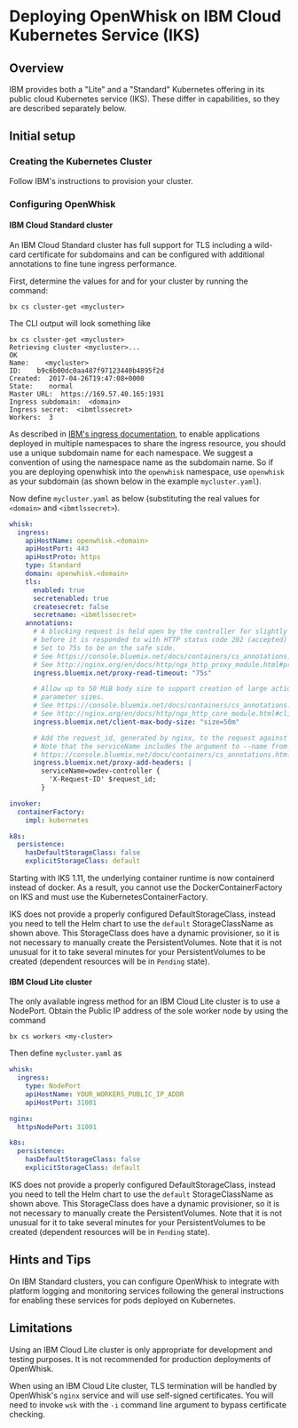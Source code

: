 <!--
#
# Licensed to the Apache Software Foundation (ASF) under one or more
# contributor license agreements.  See the NOTICE file distributed with
# this work for additional information regarding copyright ownership.
# The ASF licenses this file to You under the Apache License, Version 2.0
# (the "License"); you may not use this file except in compliance with
# the License.  You may obtain a copy of the License at
#
#     http://www.apache.org/licenses/LICENSE-2.0
#
# Unless required by applicable law or agreed to in writing, software
# distributed under the License is distributed on an "AS IS" BASIS,
# WITHOUT WARRANTIES OR CONDITIONS OF ANY KIND, either express or implied.
# See the License for the specific language governing permissions and
# limitations under the License.
#
-->

# Deploying OpenWhisk on IBM Cloud Kubernetes Service (IKS)

## Overview

IBM provides both a "Lite" and a "Standard" Kubernetes offering in its
public cloud Kubernetes service (IKS). These differ in capabilities,
so they are described separately below.

## Initial setup

### Creating the Kubernetes Cluster

Follow IBM's instructions to provision your cluster.

### Configuring OpenWhisk

####  IBM Cloud Standard cluster

An IBM Cloud Standard cluster has full support for TLS
including a wild-card certificate for subdomains
and can be configured with additional annotations to
fine tune ingress performance.

First, determine the values for <domain> and <ibmtlssecret> for
your cluster by running the command:
```
bx cs cluster-get <mycluster>
```
The CLI output will look something like
```
bx cs cluster-get <mycluster>
Retrieving cluster <mycluster>...
OK
Name:    <mycluster>
ID:    b9c6b00dc0aa487f97123440b4895f2d
Created:  2017-04-26T19:47:08+0000
State:    normal
Master URL:  https://169.57.40.165:1931
Ingress subdomain:  <domain>
Ingress secret:  <ibmtlssecret>
Workers:  3
```

As described in [IBM's ingress documentation](https://cloud.ibm.com/docs/containers/cs_ingress.html#ingress),
to enable applications deployed in multiple namespaces to share the ingress resource,
you should use a unique subdomain name for each namespace.  We suggest
a convention of using the namespace name as the subdomain name.  So if you
are deploying openwhisk into the `openwhisk` namespace, use `openwhisk`
as your subdomain (as shown below in the example `mycluster.yaml`).

Now define `mycluster.yaml` as below (substituting the real values for
`<domain>` and `<ibmtlssecret>`).
```yaml
whisk:
  ingress:
    apiHostName: openwhisk.<domain>
    apiHostPort: 443
    apiHostProto: https
    type: Standard
    domain: openwhisk.<domain>
    tls:
      enabled: true
      secretenabled: true
      createsecret: false
      secretname: <ibmtlssecret>
    annotations:
      # A blocking request is held open by the controller for slightly more than 60 seconds
      # before it is responded to with HTTP status code 202 (accepted) and closed.
      # Set to 75s to be on the safe side.
      # See https://console.bluemix.net/docs/containers/cs_annotations.html#proxy-connect-timeout
      # See http://nginx.org/en/docs/http/ngx_http_proxy_module.html#proxy_read_timeout
      ingress.bluemix.net/proxy-read-timeout: "75s"

      # Allow up to 50 MiB body size to support creation of large actions and large
      # parameter sizes.
      # See https://console.bluemix.net/docs/containers/cs_annotations.html#client-max-body-size
      # See http://nginx.org/en/docs/http/ngx_http_core_module.html#client_max_body_size
      ingress.bluemix.net/client-max-body-size: "size=50m"

      # Add the request_id, generated by nginx, to the request against the controllers. This id will be used as tid there.
      # Note that the serviceName includes the argument to --name from the helm deploy command. (owdev in this example)
      # https://console.bluemix.net/docs/containers/cs_annotations.html#proxy-add-headers
      ingress.bluemix.net/proxy-add-headers: |
        serviceName=owdev-controller {
          'X-Request-ID' $request_id;
        }

invoker:
  containerFactory:
    impl: kubernetes

k8s:
  persistence:
    hasDefaultStorageClass: false
    explicitStorageClass: default
```

Starting with IKS 1.11, the underlying container runtime is now
containerd instead of docker. As a result, you cannot use the
DockerContainerFactory on IKS and must use the
KubernetesContainerFactory.

IKS does not provide a properly configured DefaultStorageClass,
instead you need to tell the Helm chart to use the `default`
StorageClassName as shown above. This StorageClass does have
a dynamic provisioner, so it is not necessary to manually create
the PersistentVolumes. Note that it is not unusual for it to take
several minutes for your PersistentVolumes to be created
(dependent resources will be in `Pending` state).

####  IBM Cloud Lite cluster

The only available ingress method for an IBM Cloud Lite cluster is to
use a NodePort. Obtain the Public IP address of the sole worker node
by using the command
```shell
bx cs workers <my-cluster>
```
Then define `mycluster.yaml` as
```yaml
whisk:
  ingress:
    type: NodePort
    apiHostName: YOUR_WORKERS_PUBLIC_IP_ADDR
    apiHostPort: 31001

nginx:
  httpsNodePort: 31001

k8s:
  persistence:
    hasDefaultStorageClass: false
    explicitStorageClass: default
```

IKS does not provide a properly configured DefaultStorageClass,
instead you need to tell the Helm chart to use the `default`
StorageClassName as shown above. This StorageClass does have
a dynamic provisioner, so it is not necessary to manually create
the PersistentVolumes. Note that it is not unusual for it to take
several minutes for your PersistentVolumes to be created
(dependent resources will be in `Pending` state).

## Hints and Tips

On IBM Standard clusters, you can configure OpenWhisk to integrate
with platform logging and monitoring services following the general
instructions for enabling these services for pods deployed on
Kubernetes.

## Limitations

Using an IBM Cloud Lite cluster is only appropriate for development
and testing purposes.  It is not recommended for production
deployments of OpenWhisk.

When using an IBM Cloud Lite cluster, TLS termination will be handled
by OpenWhisk's `nginx` service and will use self-signed certificates.
You will need to invoke `wsk` with the `-i` command line argument to
bypass certificate checking.
